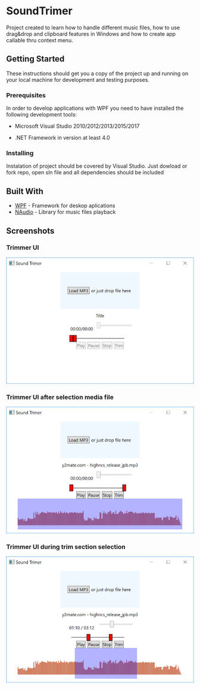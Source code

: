 # SoundTrimer

Project created to learn how to handle different music files, how to use drag&amp;drop and clipboard features in Windows and how to create app callable thru context menu.

## Getting Started

These instructions should get you a copy of the project up and running on your local machine for development and testing purposes.

### Prerequisites

In order to develop applications with WPF you need to have installed the following development tools:

- Microsoft Visual Studio 2010/2012/2013/2015/2017

- .NET Framework in version at least 4.0

### Installing

Instalation of project should be covered by Visual Studio. Just dowload or fork repo, open sln file and all  dependencies should be included

## Built With

* [WPF](https://msdn.microsoft.com/pl-pl/library/mt149842.aspx) - Framework for deskop aplications
* [NAudio](https://archive.codeplex.com/?p=naudio) - Library for music files playback

## Screenshots

### Trimmer UI
![UI](screenshots/sc1.png?raw=true "Trimmer UI")

### Trimmer UI after selection media file
![UI with music](screenshots/sc2.png?raw=true "Trimmer UI after selection media file")

### Trimmer UI during trim section selection
![Trim selection](screenshots/sc3.png?raw=true "Trimmer UI during trimming section selection")
